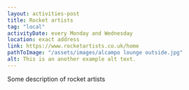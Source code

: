 ```yaml
---
layout: activities-post
title: Rocket artists
tag: "local"
activityDate: every Monday and Wednesday
location: exact address
link: https://www.rocketartists.co.uk/home
pathToImage: "/assets/images/alcampo lounge outside.jpg"
alt: This is an another example alt text.
---
```


Some description of rocket artists